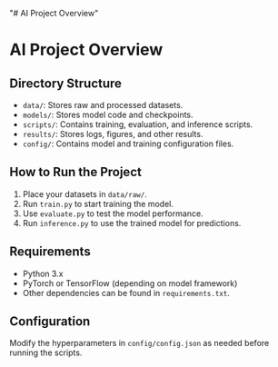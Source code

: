 "# AI Project Overview" 
# AI Project Overview

## Directory Structure
- `data/`: Stores raw and processed datasets.
- `models/`: Stores model code and checkpoints.
- `scripts/`: Contains training, evaluation, and inference scripts.
- `results/`: Stores logs, figures, and other results.
- `config/`: Contains model and training configuration files.

## How to Run the Project
1. Place your datasets in `data/raw/`.
2. Run `train.py` to start training the model.
3. Use `evaluate.py` to test the model performance.
4. Run `inference.py` to use the trained model for predictions.

## Requirements
- Python 3.x
- PyTorch or TensorFlow (depending on model framework)
- Other dependencies can be found in `requirements.txt`.

## Configuration
Modify the hyperparameters in `config/config.json` as needed before running the scripts.
